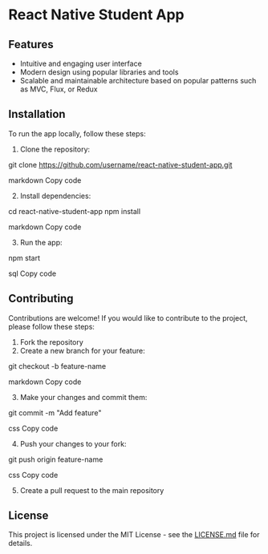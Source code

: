 # React Native Student App

## Features

- Intuitive and engaging user interface
- Modern design using popular libraries and tools
- Scalable and maintainable architecture based on popular patterns such as MVC, Flux, or Redux

## Installation

To run the app locally, follow these steps:

1. Clone the repository:

git clone https://github.com/username/react-native-student-app.git

markdown
Copy code

2. Install dependencies:

cd react-native-student-app
npm install

markdown
Copy code

3. Run the app:

npm start

sql
Copy code

## Contributing

Contributions are welcome! If you would like to contribute to the project, please follow these steps:

1. Fork the repository
2. Create a new branch for your feature:

git checkout -b feature-name

markdown
Copy code

3. Make your changes and commit them:

git commit -m "Add feature"

css
Copy code

4. Push your changes to your fork:

git push origin feature-name

css
Copy code

5. Create a pull request to the main repository

## License

This project is licensed under the MIT License - see the [LICENSE.md](LICENSE.md) file for details.
